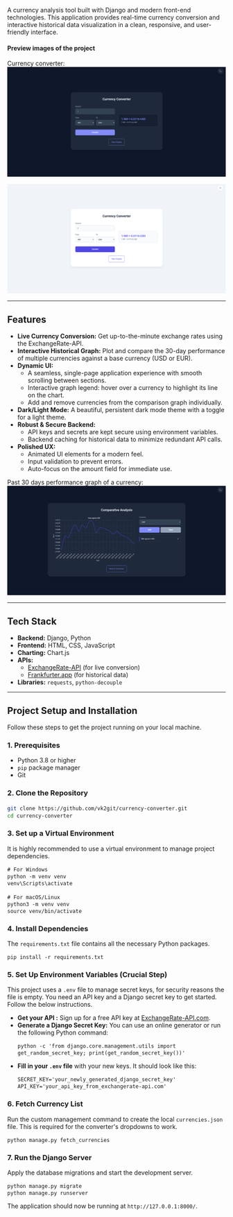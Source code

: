 
A currency analysis tool built with Django and modern front-end technologies. This application provides real-time currency conversion and interactive historical data visualization in a clean, responsive, and user-friendly interface.

#### **Preview images of the project**
Currency converter:
![Dark mode](preview_images/Currency_conveter_dark_mode.png)

![Dark mode](preview_images/Currency_conveter_light_mode.png)

---
## Features
-   **Live Currency Conversion:** Get up-to-the-minute exchange rates using the ExchangeRate-API.
-   **Interactive Historical Graph:** Plot and compare the 30-day performance of multiple currencies against a base currency (USD or EUR).
-   **Dynamic UI:**
    -   A seamless, single-page application experience with smooth scrolling between sections.
    -   Interactive graph legend: hover over a currency to highlight its line on the chart.
    -   Add and remove currencies from the comparison graph individually.
-   **Dark/Light Mode:** A beautiful, persistent dark mode theme with a toggle for a light theme.
-   **Robust & Secure Backend:**
    -   API keys and secrets are kept secure using environment variables.
    -   Backend caching for historical data to minimize redundant API calls.
-   **Polished UX:**
    -   Animated UI elements for a modern feel.
    -   Input validation to prevent errors.
    -   Auto-focus on the amount field for immediate use.

Past 30 days performance graph of a currency:
![Graphs](preview_images/Comparative_Analysis.png)

---
## Tech Stack
-   **Backend:** Django, Python
-   **Frontend:** HTML, CSS, JavaScript
-   **Charting:** Chart.js
-   **APIs:**
    -   [ExchangeRate-API](https://www.exchangerate-api.com/) (for live conversion)
    -   [Frankfurter.app](https://www.frankfurter.app/) (for historical data)
-   **Libraries:** `requests`, `python-decouple`

---
## Project Setup and Installation
Follow these steps to get the project running on your local machine.
### 1. Prerequisites
-   Python 3.8 or higher
-   `pip` package manager
-   Git
### 2. Clone the Repository
```bash
git clone https://github.com/vk2git/currency-converter.git
cd currency-converter
````
### 3. Set up a Virtual Environment
It is highly recommended to use a virtual environment to manage project dependencies.
```
# For Windows
python -m venv venv
venv\Scripts\activate

# For macOS/Linux
python3 -m venv venv
source venv/bin/activate
```
### 4. Install Dependencies
The `requirements.txt` file contains all the necessary Python packages.
```
pip install -r requirements.txt
```
### 5. Set Up Environment Variables (Crucial Step)
This project uses a `.env` file to manage secret keys, for security reasons the file is empty. You need an API key and a Django secret key to get started. Follow the below instructions.
- **Get your API :** Sign up for a free API key at [ExchangeRate-API.com](https://www.exchangerate-api.com/ "null").
- **Generate a Django Secret Key:** You can use an online generator or run the following Python command:
	```
	python -c 'from django.core.management.utils import get_random_secret_key; print(get_random_secret_key())'
	```
- **Fill in your `.env` file** with your new keys. It should look like this:
    ```
    SECRET_KEY='your_newly_generated_django_secret_key'
    API_KEY='your_api_key_from_exchangerate-api.com'
    ```
### 6. Fetch Currency List
Run the custom management command to create the local `currencies.json` file. This is required for the converter's dropdowns to work.
```
python manage.py fetch_currencies
```
### 7. Run the Django Server
Apply the database migrations and start the development server.

```
python manage.py migrate
python manage.py runserver
```

The application should now be running at `http://127.0.0.1:8000/`.
